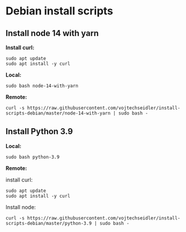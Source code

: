 # Debian install scripts

## Install node 14 with yarn

**Install curl:**
```
sudo apt update
sudo apt install -y curl
```

**Local:**
```
sudo bash node-14-with-yarn
```

**Remote:**
```
curl -s https://raw.githubusercontent.com/vojtechseidler/install-scripts-debian/master/node-14-with-yarn | sudo bash -
```

## Install Python 3.9

**Local:**
```
sudo bash python-3.9
```

**Remote:**

install curl:
```
sudo apt update
sudo apt install -y curl
```

Install node:
```
curl -s https://raw.githubusercontent.com/vojtechseidler/install-scripts-debian/master/python-3.9 | sudo bash -
```
